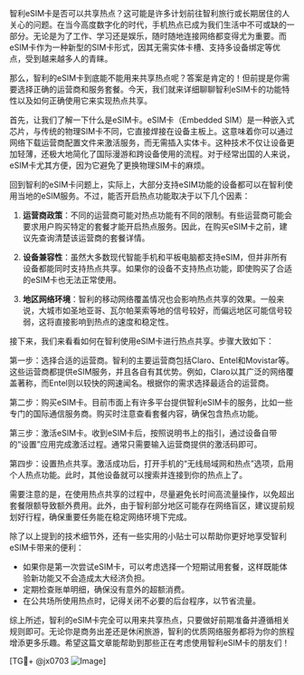 智利eSIM卡是否可以共享热点？这可能是许多计划前往智利旅行或长期居住的人关心的问题。在当今高度数字化的时代，手机热点已成为我们生活中不可或缺的一部分。无论是为了工作、学习还是娱乐，随时随地连接网络都变得尤为重要。而eSIM卡作为一种新型的SIM卡形式，因其无需实体卡槽、支持多设备绑定等优点，受到越来越多人的青睐。

那么，智利的eSIM卡到底能不能用来共享热点呢？答案是肯定的！但前提是你需要选择正确的运营商和服务套餐。今天，我们就来详细聊聊智利eSIM卡的功能特性以及如何正确使用它来实现热点共享。

首先，让我们了解一下什么是eSIM卡。eSIM卡（Embedded SIM）是一种嵌入式芯片，与传统的物理SIM卡不同，它直接焊接在设备主板上。这意味着你可以通过网络下载运营商配置文件来激活服务，而无需插入实体卡。这种技术不仅让设备更加轻薄，还极大地简化了国际漫游和跨设备使用的流程。对于经常出国的人来说，eSIM卡尤其方便，因为它避免了更换物理SIM卡的麻烦。

回到智利的eSIM卡问题上，实际上，大部分支持eSIM功能的设备都可以在智利使用当地的eSIM服务。不过，能否开启热点功能取决于以下几个因素：

1. **运营商政策**：不同的运营商可能对热点功能有不同的限制。有些运营商可能会要求用户购买特定的套餐才能开启热点服务。因此，在购买eSIM卡之前，建议先查询清楚该运营商的套餐详情。

2. **设备兼容性**：虽然大多数现代智能手机和平板电脑都支持eSIM，但并非所有设备都能同时支持热点共享。如果你的设备不支持热点功能，即使购买了合适的eSIM卡也无法正常使用。

3. **地区网络环境**：智利的移动网络覆盖情况也会影响热点共享的效果。一般来说，大城市如圣地亚哥、瓦尔帕莱索等地的信号较好，而偏远地区可能信号较弱，这将直接影响到热点的速度和稳定性。

接下来，我们来看看如何在智利使用eSIM卡进行热点共享。步骤大致如下：

第一步：选择合适的运营商。智利的主要运营商包括Claro、Entel和Movistar等。这些运营商都提供eSIM服务，并且各自有其优势。例如，Claro以其广泛的网络覆盖著称，而Entel则以较快的网速闻名。根据你的需求选择最适合的运营商。

第二步：购买eSIM卡。目前市面上有许多平台提供智利eSIM卡的服务，比如一些专门的国际通信服务商。购买时注意查看套餐内容，确保包含热点功能。

第三步：激活eSIM卡。收到eSIM卡后，按照说明书上的指引，通过设备自带的“设置”应用完成激活过程。通常只需要输入运营商提供的激活码即可。

第四步：设置热点共享。激活成功后，打开手机的“无线局域网和热点”选项，启用个人热点功能。此时，其他设备就可以搜索并连接到你的热点上了。

需要注意的是，在使用热点共享的过程中，尽量避免长时间高流量操作，以免超出套餐限额导致额外费用。此外，由于智利部分地区可能存在网络盲区，建议提前规划好行程，确保重要任务能在稳定网络环境下完成。

除了以上提到的技术细节外，还有一些实用的小贴士可以帮助你更好地享受智利eSIM卡带来的便利：

- 如果你是第一次尝试eSIM卡，可以考虑选择一个短期试用套餐，这样既能体验新功能又不会造成太大经济负担。
- 定期检查账单明细，确保没有意外的超额消费。
- 在公共场所使用热点时，记得关闭不必要的后台程序，以节省流量。

综上所述，智利的eSIM卡完全可以用来共享热点，只要做好前期准备并遵循相关规则即可。无论你是商务出差还是休闲旅游，智利的优质网络服务都将为你的旅程增添更多乐趣。希望这篇文章能帮助到那些正在考虑使用智利eSIM卡的朋友们！

[TG💪+ @jx0703 ![Image](https://github.com/user-attachments/assets/dbca1d08-cadb-493c-b0ec-ad6f7a83f270)]